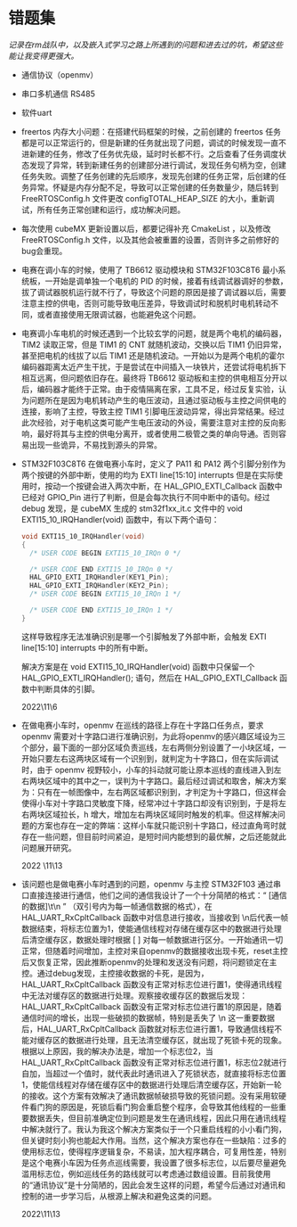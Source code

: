 # 错题集

 *记录在rm战队中，以及嵌入式学习之路上所遇到的问题和进去过的坑，希望这些能让我变得更强大。*

- 通信协议（openmv）

- 串口多机通信  RS485

- 软件uart

- freertos 内存大小问题：在搭建代码框架的时候，之前创建的 freertos 任务都是可以正常运行的，但是新建的任务就出现了问题，调试的时候发现一直不进新建的任务，修改了任务优先级，延时时长都不行。之后查看了任务调度状态发现了异常，转到新建任务的创建部分进行调试，发现任务句柄为空，创建任务失败。调整了任务创建的先后顺序，发现先创建的任务正常，后创建的任务异常。怀疑是内存分配不足，导致可以正常创建的任务数量少，随后转到 FreeRTOSConfig.h 文件更改 configTOTAL_HEAP_SIZE 的大小，重新调试，所有任务正常创建和运行，成功解决问题。

- 每次使用 cubeMX 更新设置以后，都要记得补充 CmakeList ，以及修改 FreeRTOSConfig.h 文件，以及其他会被重置的设置，否则许多之前修好的bug会重现。

- 电赛在调小车的时候，使用了 TB6612 驱动模块和 STM32F103C8T6 最小系统板，一开始是调单独一个电机的 PID 的时候，接着有线调试器调好的参数，拔了调试器脱机运行就不行了，导致这个问题的原因是接了调试器以后，需要注意主控的供电，否则可能导致电压差异，导致调试时和脱机时电机转动不同，或者直接使用无限调试器，也能避免这个问题。

- 电赛调小车电机的时候还遇到一个比较玄学的问题，就是两个电机的编码器， TIM2 读取正常，但是 TIM1 的 CNT 就随机波动，交换以后 TIM1 仍旧异常，甚至把电机的线拔了以后 TIM1 还是随机波动。一开始以为是两个电机的霍尔编码器距离太近产生干扰，于是尝试在中间插入一块铁片，还尝试将电机拆下相互远离，但问题依旧存在。最终将 TB6612 驱动板和主控的供电相互分开以后，编码器才能终于正常。由于疫情隔离在家，工具不足，经过反复实验，认为问题所在是因为电机转动产生的电压波动，且通过驱动板与主控之间供电的连接，影响了主控，导致主控 TIM1 引脚电压波动异常，得出异常结果。经过此次经验，对于电机这类可能产生电压波动的外设，需要注意对主控的反向影响，最好将其与主控的供电分离开，或者使用二极管之类的单向导通。否则容易出现一些诡异，不易找到源头的异常。

- STM32F103C8T6 在做电赛小车时，定义了 PA11 和 PA12 两个引脚分别作为两个按键的外部中断，使用的均为 EXTI line[15:10] interrupts 但是在实际使用时，按动一个按键会进入两次中断，在 HAL_GPIO_EXTI_Callback 函数中已经对 GPIO_Pin 进行了判断，但是会每次执行不同中断中的语句。经过 debug 发现，是 cubeMX 生成的 stm32f1xx_it.c 文件中的 void EXTI15_10_IRQHandler(void) 函数中，有以下两个语句：

  ```c
  void EXTI15_10_IRQHandler(void)
  {
    /* USER CODE BEGIN EXTI15_10_IRQn 0 */
  
    /* USER CODE END EXTI15_10_IRQn 0 */
    HAL_GPIO_EXTI_IRQHandler(KEY1_Pin);
    HAL_GPIO_EXTI_IRQHandler(KEY2_Pin);
    /* USER CODE BEGIN EXTI15_10_IRQn 1 */
  
    /* USER CODE END EXTI15_10_IRQn 1 */
  }
  ```

  这样导致程序无法准确识别是哪一个引脚触发了外部中断，会触发 EXTI line[15:10] interrupts  中的所有中断。

  解决方案是在 void EXTI15_10_IRQHandler(void) 函数中只保留一个 HAL_GPIO_EXTI_IRQHandler(); 语句，然后在 HAL_GPIO_EXTI_Callback 函数中判断具体的引脚。
  
  2022\11\6
  
- 在做电赛小车时，openmv 在巡线的路径上存在十字路口任务点，要求 openmv 需要对十字路口进行准确识别，为此将openmv的感兴趣区域设为三个部分，最下面的一部分区域负责巡线，左右两侧分别设置了一小块区域，一开始只要左右这两块区域有一个识别到，就判定为十字路口，但在实际调试时，由于 openmv 视野较小，小车的抖动就可能让原本巡线的直线进入到左右两块区域中的其中之一，误判为十字路口。最后经过调试和取舍，解决方案为：只有在一帧图像中，左右两区域都识别到，才判定为十字路口，但这样会使得小车对十字路口灵敏度下降，经常冲过十字路口却没有识别到，于是将左右两块区域拉长，h 增大，增加左右两块区域同时触发的机率。但这样解决问题的方案也存在一定的弊端：这样小车就只能识别十字路口，经过直角弯时就存在一些问题，但目前时间紧迫，是短时间内能想到的最优解，之后还能就此问题展开研究。

  2022 \11\13

- 该问题也是做电赛小车时遇到的问题，openmv 与主控 STM32F103 通过串口直接连接进行通信，他们之间的通信我设计了一个十分简陋的格式：“ [通信的数据]\t\n ” （双引号内为每一帧通信数据的格式），在 HAL_UART_RxCpltCallback 函数中对信息进行接收，当接收到 \n后代表一帧数据结束，将标志位置为1，使能通信线程对存储在缓存区中的数据进行处理后清空缓存区，数据处理时根据 [ ] 对每一帧数据进行区分。一开始通讯一切正常，但随着时间增加，主控对来自openmv的数据接收出现卡死，reset主控后又恢复正常，因此推断openmv的处理和发送没有问题，将问题锁定在主控。通过debug发现，主控接收数据的卡死，是因为，HAL_UART_RxCpltCallback 函数没有正常对标志位进行置1，使得通讯线程中无法对缓存区的数据进行处理。观察接收缓存区的数据后发现：HAL_UART_RxCpltCallback 函数没有正常对标志位进行置1的原因是，随着通信时间的增长，出现一些破损的数据帧，特别是丢失了 \n 这一重要数据后，HAL_UART_RxCpltCallback 函数就对标志位进行置1，导致通信线程不能对缓存区的数据进行处理，且无法清空缓存区，就出现了死锁卡死的现象。根据以上原因，我的解决办法是，增加一个标志位2，当HAL_UART_RxCpltCallback 函数没有正常对标志位进行置1，标志位2就进行自加，当超过一个值时，就代表此时通讯进入了死锁状态，就直接将标志位置1，使能信线程对存储在缓存区中的数据进行处理后清空缓存区，开始新一轮的接收。这个方案有效解决了通讯数据帧破损导致的死锁问题。没有采用软硬件看门狗的原因是，死锁后看门狗会重启整个程序，会导致其他线程的一些重要数据丢失，但目前准确定位到问题是发生在通讯线程，因此只用在通讯线程中解决就行了。我认为我这个解决方案类似于一个只重启线程的小小看门狗，但关键时刻小狗也能起大作用。当然，这个解决方案也存在一些缺陷：过多的使用标志位，使得程序逻辑复杂，不易读，加大程序耦合，可复用性差，特别是这个电赛小车因为任务点巡线需要，我设置了很多标志位，以后要尽量避免滥用标志位，例如巡线任务的路线就可以考虑通过数组设置。目前我使用的“通讯协议”是十分简陋的，因此会发生这样的问题，希望今后通过对通讯和控制的进一步学习后，从根源上解决和避免这类的问题。

  2022\11\13

